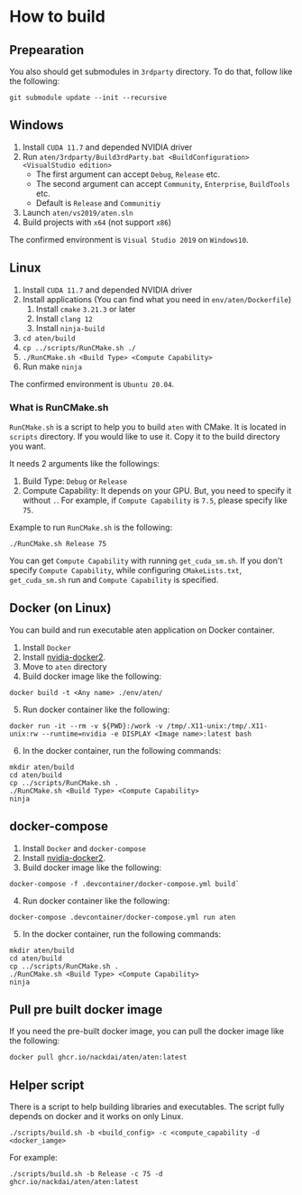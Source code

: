 <!-- markdownlint-disable MD024 MD029 MD033 -->
# How to build

## Prepearation

You also should get submodules in `3rdparty` directory.
To do that, follow like the following:

```shell
git submodule update --init --recursive
```

## Windows

1. Install `CUDA 11.7` and depended NVIDIA driver
1. Run `aten/3rdparty/Build3rdParty.bat <BuildConfiguration> <VisualStudio edition>`
    - The first argument can accept `Debug`, `Release` etc.
    - The second argument can accept `Community`, `Enterprise`, `BuildTools` etc.
    - Default is `Release` and `Communitiy`
1. Launch `aten/vs2019/aten.sln`
1. Build projects with `x64` (not support `x86`)

The confirmed environment is `Visual Studio 2019` on `Windows10`.

## Linux

1. Install `CUDA 11.7` and depended NVIDIA driver
1. Install applications (You can find what you need in `env/aten/Dockerfile`)
    1. Install `cmake` `3.21.3` or later
    1. Install `clang 12`
    1. Install `ninja-build`
1. `cd aten/build`
1. `cp ../scripts/RunCMake.sh ./`
1. `./RunCMake.sh <Build Type> <Compute Capability>`
1. Run make `ninja`

The confirmed environment is `Ubuntu 20.04`.

### What is RunCMake.sh

`RunCMake.sh` is a script to help you to build `aten` with CMake.
It is located in `scripts` directory. If you would like to use it.
Copy it to the build directory you want.

It needs 2 arguments like the followings:

1. Build Type: `Debug` or `Release`
1. Compute Capability: It depends on your GPU. But, you need to specify it
without `.`. For example, if `Compute Capability` is `7.5`, please specify
like `75`.

Example to run `RunCMake.sh` is the following:

```shell
./RunCMake.sh Release 75
```

You can get `Compute Capability` with running `get_cuda_sm.sh`.
If you don't specify `Compute Capability`, while configuring `CMakeLists.txt`,
`get_cuda_sm.sh` run and `Compute Capability` is specified.

## Docker (on Linux)

You can build and run executable aten application on Docker container.

1. Install `Docker`
2. Install [nvidia-docker2](https://github.com/NVIDIA/nvidia-docker).
3. Move to `aten` directory
4. Build docker image like the following:

```shell
docker build -t <Any name> ./env/aten/
```

5. Run docker container like the following:

```shell
docker run -it --rm -v ${PWD}:/work -v /tmp/.X11-unix:/tmp/.X11-unix:rw --runtime=nvidia -e DISPLAY <Image name>:latest bash
```

6. In the docker container, run the following commands:

```shell
mkdir aten/build
cd aten/build
cp ../scripts/RunCMake.sh .
./RunCMake.sh <Build Type> <Compute Capability>
ninja
```

## docker-compose

1. Install `Docker` and `docker-compose`
2. Install [nvidia-docker2](https://github.com/NVIDIA/nvidia-docker).
3. Build docker image like the following:

```shell
docker-compose -f .devcontainer/docker-compose.yml build`
```

4. Run docker container like the following:

```shell
docker-compose .devcontainer/docker-compose.yml run aten
```

5. In the docker container, run the following commands:

```shell
mkdir aten/build
cd aten/build
cp ../scripts/RunCMake.sh .
./RunCMake.sh <Build Type> <Compute Capability>
ninja
```

## Pull pre built docker image

If you need the pre-built docker image, you can pull the docker image like the following:

```shell
docker pull ghcr.io/nackdai/aten/aten:latest
```
## Helper script

There is a script to help building libraries and executables. The script fully depends on docker
and it works on only Linux.

```shell
./scripts/build.sh -b <build_config> -c <compute_capability -d <docker_iamge>
```

For example:

```shell
./scripts/build.sh -b Release -c 75 -d ghcr.io/nackdai/aten/aten:latest
```
